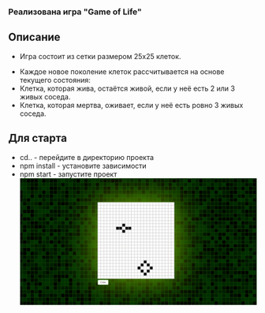 ### Реализована игра "Game of Life"

## Описание

- Игра состоит из сетки размером 25x25 клеток.

* Каждое новое поколение клеток рассчитывается на основе текущего состояния:
* Клетка, которая жива, остаётся живой, если у неё есть 2 или 3 живых соседа.
* Клетка, которая мертва, оживает, если у неё есть ровно 3 живых соседа.

## Для старта

- cd.. - перейдите в директорию проекта
- npm install - установите зависимости
- npm start - запустите проект
![ссылка на мой канал](https://raw.githubusercontent.com/Albogachiev/Game_of_live/refs/heads/master/Снимок%20экрана.png)
